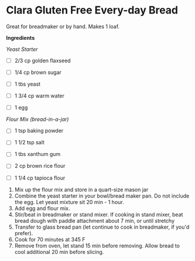 <h1>Clara Gluten Free Every-day Bread </h1>
Great for breadmaker or by hand. Makes 1 loaf.

**Ingredients**

*Yeast Starter*
- [ ] 2/3 cp golden flaxseed
- [ ] 1/4 cp brown sugar
- [ ] 1 tbs yeast
- [ ] 1 3/4 cp warm water

- [ ] 1 egg

*Flour Mix (bread-in-a-jar)*
- [ ] 1 tsp baking powder
- [ ] 1 1/2 tsp salt
- [ ] 1 tbs xanthum gum
- [ ] 2 cp brown rice flour
- [ ] 1 1/4 cp tapioca flour


1. Mix up the flour mix and store in a quart-size mason jar
2. Combine the yeast starter in your bowl/bread maker pan. Do not include the egg. Let yeast mixture sit 20 min - 1 hour. 
3. Add egg and flour mix.
4. Stir/beat in breadmaker or stand mixer. If cooking in stand mixer, beat bread dough with paddle attachment about 7 min, or until stretchy
5. Transfer to glass bread pan (let continue to cook in breadmaker, if you'd prefer).
6. Cook for 70 minutes at 345 F
7. Remove from oven, let stand 15 min before removing. Allow bread to cool additional 20 min before slicing. 

